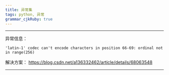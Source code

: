 ```yaml
---
title: 异常集
tags: python, 异常
grammar_cjkRuby: true
---
```



----------


异常信息：
``` python?linenums
'latin-1' codec can't encode characters in position 66-69: ordinal not in range(256)
```
解决方案：
https://blog.csdn.net/a136332462/article/details/68063548


----------
